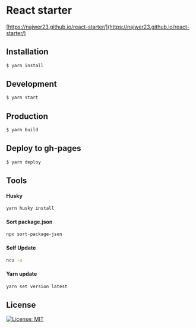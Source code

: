 
# React starter
[https://najwer23.github.io/react-starter/](https://najwer23.github.io/react-starter/)

## Installation
```sh
$ yarn install
```

## Development
```sh
$ yarn start
```

## Production
```sh
$ yarn build
```

## Deploy to gh-pages
```sh
$ yarn deploy
```

## Tools

#### Husky
```sh
yarn husky install
```

#### Sort package.json
```sh
npx sort-package-json
```

#### Self Update
```sh
ncu -u
```

#### Yarn update
```sh
yarn set version latest
```

## License
[![License: MIT](https://img.shields.io/badge/License-MIT-yellow.svg)](https://opensource.org/licenses/MIT)
